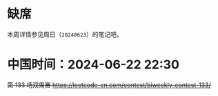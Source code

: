 
# 缺席

本周详情参见周日（`20240623`）的笔记吧。

# 中国时间：2024-06-22 22:30

~~第 133 场双周赛 https://leetcode-cn.com/contest/biweekly-contest-133/~~
